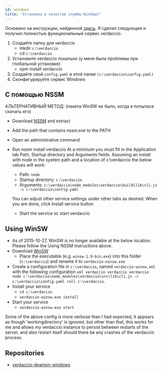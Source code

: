 ```yaml
---
id: windows
title: "Установка в качестве службы Windows"
---
```


Основано на инструкции, найденной [здесь](http://asysadmin.tumblr.com/post/32941224574/running-nginx-on-windows-as-a-service). Я сделал следующее и получил полностью функциональный сервис verdaccio:

1. Создайте папку для verdaccio 
    * mkdir `c:\verdaccio`
    * cd `c:\verdaccio`
2. Установите verdaccio локально (у меня были проблемы при глобальной установке) 
    * npm install verdaccio
3. Создайте свой `config.yaml` в этой папке `(c:\verdaccio\config.yaml)`
4. Сконфигурируйте сервис Windows

## С помощью NSSM

АЛЬТЕРНАТИВНЫЙ МЕТОД: (пакета WinSW не было, когда я попытася скачать его)

* Download [NSSM](https://www.nssm.cc/download/) and extract

* Add the path that contains nssm.exe to the PATH

* Open an administrative command

* Run nssm install verdaccio At a minimum you must fill in the Application tab Path, Startup directory and Arguments fields. Assuming an install with node in the system path and a location of c:\verdaccio the below values will work:
    
    * Path: `node`
    * Startup directory: `c:\verdaccio`
    * Arguments: `c:\verdaccio\node_modules\verdaccio\build\lib\cli.js -c c:\verdaccio\config.yaml`
    
    You can adjust other service settings under other tabs as desired. When you are done, click Install service button
    
    * Start the service sc start verdaccio

## Using WinSW

* As of 2015-10-27, WinSW is no longer available at the below location. Please follow the Using NSSM instructions above.
* Download [WinSW](http://repo.jenkins-ci.org/releases/com/sun/winsw/winsw/) 
    * Place the executable (e.g. `winsw-1.9-bin.exe`) into this folder (`c:\verdaccio`) and rename it to `verdaccio-winsw.exe`
* Create a configuration file in `c:\verdaccio`, named `verdaccio-winsw.xml` with the following configuration `xml verdaccio verdaccio verdaccio node c:\verdaccio\node_modules\verdaccio\src\lib\cli.js -c c:\verdaccio\config.yaml roll c:\verdaccio`.
* Install your service 
    * `cd c:\verdaccio`
    * `verdaccio-winsw.exe install`
* Start your service 
    * `verdaccio-winsw.exe start`

Some of the above config is more verbose than I had expected, it appears as though 'workingdirectory' is ignored, but other than that, this works for me and allows my verdaccio instance to persist between restarts of the server, and also restart itself should there be any crashes of the verdaccio process.

## Repositories

* [verdaccio-deamon-windows](https://github.com/davidenke/verdaccio-deamon-windows)